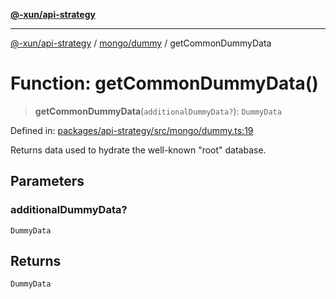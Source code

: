 [**@-xun/api-strategy**](../../../README.md)

***

[@-xun/api-strategy](../../../README.md) / [mongo/dummy](../README.md) / getCommonDummyData

# Function: getCommonDummyData()

> **getCommonDummyData**(`additionalDummyData?`): `DummyData`

Defined in: [packages/api-strategy/src/mongo/dummy.ts:19](https://github.com/Xunnamius/api-utils/blob/4b9cf49c1b8ec6d8960c6a16e9e497be226b121a/packages/api-strategy/src/mongo/dummy.ts#L19)

Returns data used to hydrate the well-known "root" database.

## Parameters

### additionalDummyData?

`DummyData`

## Returns

`DummyData`
